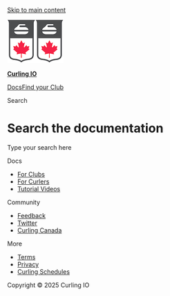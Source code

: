 [Skip to main content](#__docusaurus_skipToContent_fallback)

[![Curling IO Logo](/img/curlingio-logo-small.png)![Curling IO Logo](/img/curlingio-logo-small.png)](/index.md)

[**Curling IO**](/index.md)

[Docs](/docs/getting-started/curling-club-managers.md)[Find your Club](https://clubs.curling.io)

Search

# Search the documentation

Type your search here

[](https://www.algolia.com/)

Docs

* [For Clubs](/docs/getting-started/curling-club-managers.md)
* [For Curlers](/docs/for-curlers/how-do-i-login.md)
* [Tutorial Videos](https://www.youtube.com/@curlingio)

Community

* [Feedback](https://curling.canny.io/)
* [Twitter](https://twitter.com/curlingio)
* [Curling Canada](https://curling.ca)

More

* [Terms](/terms.md)
* [Privacy](/privacy.md)
* [Curling Schedules](https://curlingschedules.com)

Copyright © 2025 Curling IO

